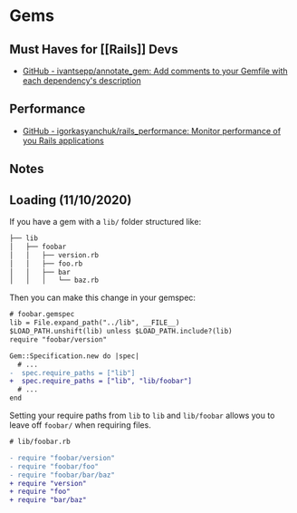 # Gems

## Must Haves for [[Rails]] Devs

- [GitHub - ivantsepp/annotate_gem: Add comments to your Gemfile with each dependency's description](https://github.com/ivantsepp/annotate_gem/)

## Performance

- [GitHub - igorkasyanchuk/rails_performance: Monitor performance of you Rails applications](https://github.com/igorkasyanchuk/rails_performance)

## Notes

## Loading (11/10/2020)

If you have a gem with a `lib/` folder structured like:

```md
├── lib
│   ├── foobar
│   │   ├── version.rb
│   │   ├── foo.rb
│   │   ├── bar
│   │   │   └── baz.rb
```

Then you can make this change in your gemspec:

```diff
# foobar.gemspec
lib = File.expand_path("../lib", __FILE__)
$LOAD_PATH.unshift(lib) unless $LOAD_PATH.include?(lib)
require "foobar/version"

Gem::Specification.new do |spec|
  # ...
-  spec.require_paths = ["lib"]
+  spec.require_paths = ["lib", "lib/foobar"]
  # ...
end
```

Setting your require paths from `lib` to `lib` and `lib/foobar` allows you to leave off `foobar/` when requiring files.

```diff
# lib/foobar.rb

- require "foobar/version"
- require "foobar/foo"
- require "foobar/bar/baz"
+ require "version"
+ require "foo"
+ require "bar/baz"
```
